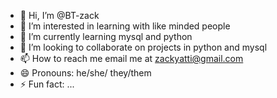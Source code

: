 - 👋 Hi, I’m @BT-zack
- 👀 I’m interested in learning with like minded people
- 🌱 I’m currently learning mysql and python
- 💞️ I’m looking to collaborate on projects in python and mysql
- 📫 How to reach me email me at zackyatti@gmail.com
- 😄 Pronouns: he/she/ they/them
- ⚡ Fun fact: ...

<!---
BT-zack/BT-zack is a ✨ special ✨ repository because its `README.md` (this file) appears on your GitHub profile.
You can click the Preview link to take a look at your changes.
--->
